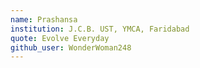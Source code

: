 ```yaml
---
name: Prashansa
institution: J.C.B. UST, YMCA, Faridabad 
quote: Evolve Everyday 
github_user: WonderWoman248
---
```

